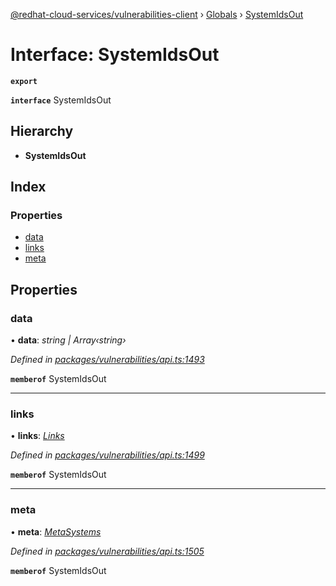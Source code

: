 [@redhat-cloud-services/vulnerabilities-client](../README.md) › [Globals](../globals.md) › [SystemIdsOut](systemidsout.md)

# Interface: SystemIdsOut

**`export`** 

**`interface`** SystemIdsOut

## Hierarchy

* **SystemIdsOut**

## Index

### Properties

* [data](systemidsout.md#data)
* [links](systemidsout.md#links)
* [meta](systemidsout.md#meta)

## Properties

###  data

• **data**: *string | Array‹string›*

*Defined in [packages/vulnerabilities/api.ts:1493](https://github.com/leSamo/javascript-clients/blob/master/packages/vulnerabilities/api.ts#L1493)*

**`memberof`** SystemIdsOut

___

###  links

• **links**: *[Links](links.md)*

*Defined in [packages/vulnerabilities/api.ts:1499](https://github.com/leSamo/javascript-clients/blob/master/packages/vulnerabilities/api.ts#L1499)*

**`memberof`** SystemIdsOut

___

###  meta

• **meta**: *[MetaSystems](metasystems.md)*

*Defined in [packages/vulnerabilities/api.ts:1505](https://github.com/leSamo/javascript-clients/blob/master/packages/vulnerabilities/api.ts#L1505)*

**`memberof`** SystemIdsOut
